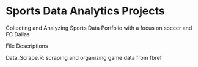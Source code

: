 # Sports Data Analytics Projects 
Collecting and Analyzing Sports Data Portfolio with a focus on soccer and FC Dallas

File Descriptions

Data_Scrape.R: scraping and organizing game data from fbref
